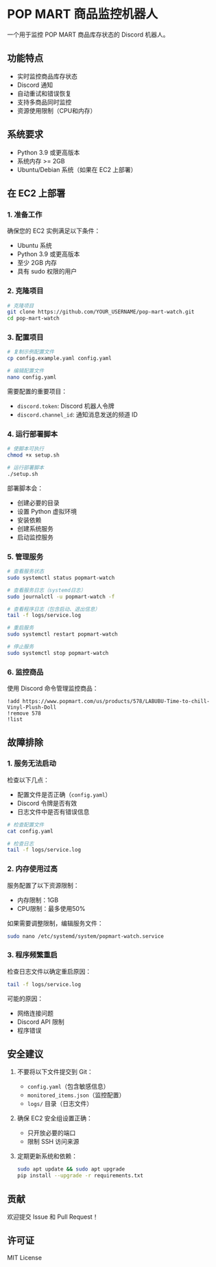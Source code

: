 # POP MART 商品监控机器人

一个用于监控 POP MART 商品库存状态的 Discord 机器人。

## 功能特点

- 实时监控商品库存状态
- Discord 通知
- 自动重试和错误恢复
- 支持多商品同时监控
- 资源使用限制（CPU和内存）

## 系统要求

- Python 3.9 或更高版本
- 系统内存 >= 2GB
- Ubuntu/Debian 系统（如果在 EC2 上部署）

## 在 EC2 上部署

### 1. 准备工作

确保您的 EC2 实例满足以下条件：
- Ubuntu 系统
- Python 3.9 或更高版本
- 至少 2GB 内存
- 具有 sudo 权限的用户

### 2. 克隆项目

```bash
# 克隆项目
git clone https://github.com/YOUR_USERNAME/pop-mart-watch.git
cd pop-mart-watch
```

### 3. 配置项目

```bash
# 复制示例配置文件
cp config.example.yaml config.yaml

# 编辑配置文件
nano config.yaml
```

需要配置的重要项目：
- `discord.token`: Discord 机器人令牌
- `discord.channel_id`: 通知消息发送的频道 ID

### 4. 运行部署脚本

```bash
# 使脚本可执行
chmod +x setup.sh

# 运行部署脚本
./setup.sh
```

部署脚本会：
- 创建必要的目录
- 设置 Python 虚拟环境
- 安装依赖
- 创建系统服务
- 启动监控服务

### 5. 管理服务

```bash
# 查看服务状态
sudo systemctl status popmart-watch

# 查看服务日志（systemd日志）
sudo journalctl -u popmart-watch -f

# 查看程序日志（包含启动、退出信息）
tail -f logs/service.log

# 重启服务
sudo systemctl restart popmart-watch

# 停止服务
sudo systemctl stop popmart-watch
```

### 6. 监控商品

使用 Discord 命令管理监控商品：

```
!add https://www.popmart.com/us/products/578/LABUBU-Time-to-chill-Vinyl-Plush-Doll
!remove 578
!list
```

## 故障排除

### 1. 服务无法启动

检查以下几点：
- 配置文件是否正确（`config.yaml`）
- Discord 令牌是否有效
- 日志文件中是否有错误信息

```bash
# 检查配置文件
cat config.yaml

# 检查日志
tail -f logs/service.log
```

### 2. 内存使用过高

服务配置了以下资源限制：
- 内存限制：1GB
- CPU限制：最多使用50%

如果需要调整限制，编辑服务文件：
```bash
sudo nano /etc/systemd/system/popmart-watch.service
```

### 3. 程序频繁重启

检查日志文件以确定重启原因：
```bash
tail -f logs/service.log
```

可能的原因：
- 网络连接问题
- Discord API 限制
- 程序错误

## 安全建议

1. 不要将以下文件提交到 Git：
   - `config.yaml`（包含敏感信息）
   - `monitored_items.json`（监控配置）
   - `logs/` 目录（日志文件）

2. 确保 EC2 安全组设置正确：
   - 只开放必要的端口
   - 限制 SSH 访问来源

3. 定期更新系统和依赖：
   ```bash
   sudo apt update && sudo apt upgrade
   pip install --upgrade -r requirements.txt
   ```

## 贡献

欢迎提交 Issue 和 Pull Request！

## 许可证

MIT License 